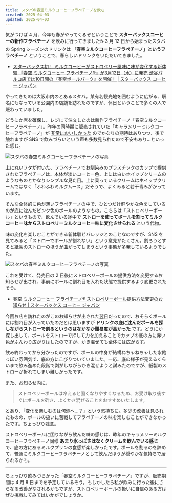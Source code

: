 ```yaml
---
title: スタバの春空ミルクコーヒーフラペチーノを飲む
created: 2025-04-03
updated: 2025-04-03
---
```


気がつけば 4 月、今年も春がやってくるぞということで **スターバックスコーヒーの新作フラペチーノ** を飲みに行ってきました☕️ 3 月 12 日から始まったスタバの Spring シーズンのドリンクは **「春空ミルクコーヒーフラペチーノ」というフラペチーノ** ということで、春らしいドリンクをいただいてきました。

- [スターバックス初！ ミルクコーヒーがストロベリー風味に味が変化する新体験 『春空 ミルクコーヒー フラペチーノ®』が3月12日（水）に発売 渋谷パルコ店では10日間の『春空ボールパーク』を開催！ | スターバックス コーヒー ジャパン](https://www.starbucks.co.jp/press_release/pr2025-5450.php)

やってきたのは大阪市内のとあるスタバ。某有名観光地を囲むように広がる、駅名にもなっている公園内の店舗を訪れたのですが、休日ということで多くの人で賑わっていました。

どうにか席を確保し、レジにて注文したのは新作フラペチーノ「春空ミルクコーヒーフラペチーノ」。昨年の同時期に販売されていた「キャラメリーミルクコーヒーフラペチーノ」が [非常においしかった](/blog/20240327/) のでかなりの期待はありつつ、後で触れますが SNS で飲みづらいという声も多数見られたので不安もあり…といった感じ。

![スタバの春空ミルクコーヒーフラペチーノの写真](c3139f2e-324c-4906-a8de-73221ae57200)

上に丸いフタが付いた、フラペチーノでお馴染みのプラスチックのカップで提供されたフラペチーノは、本体が淡いコーヒー色、上には白いホイップクリームのようなものとかなりシンプルな見た目。上に乗っているクリームはホイップクリームではなく「ふわふわミルクムース」だそうで、よくみると若干青みがかっています。

そんな全体的に色が薄いフラペチーノの中で、ひとつだけ鮮やかな色をしているのが底に沈んだピンク色のボールのようなもの。こちらは「ストロベリーボール」というもので、飲んでいる途中で **ストローを使ってボールを割ってミルクコーヒー味からストロベリーミルクコーヒー味に変化させられる** という代物。

味の変化を楽しむことができる新体験ビバレッジとのことなのですが、SNS を見てみると「ストローでボールが割れない」という意見がたくさん。割ろうとすると紙製のストローのほうが曲がってしまうという事態が多発しているようでした。

![スタバの春空ミルクコーヒーフラペチーノの写真](69a97858-5e8a-4636-a809-0b22d58de600)

これを受けて、発売日の 2 日後にストロベリーボールの提供方法を変更するお知らせが出され、事前にボールに割れ目を入れた状態で提供するよう変更されたそう。

- [春空 ミルクコーヒー フラペチーノ® ストロベリーボール提供方法変更のお知らせ | スターバックス コーヒー ジャパン](https://www.starbucks.co.jp/notice/20255472.php)

今回お店を訪れたのがこのお知らせが出された翌日だったので、おそらくボールには割れ目が入っていたのだとは思いますが **ドリンクの底に沈んだボールを探しながらストローで割るというのはなかなか難易度が高かった** です。どうにか探し出して、ボールをストローで押して力を加えることでカップの底の方に赤い色がふんわり広がりはしたのですが、かき混ぜても全体には広がらず。

飲み終わってから分かったのですが、ボールの中身が結構ねちゃねちゃした水飴っぽい雰囲気で、底の方にこびりついていました。一応、底の様子が見えるくらいまで飲み進めた段階で剥がしながらかき混ぜようと試みたのですが、紙製のストローが折れてしまい難しかったです。

また、お知らせ内に、

> ストロベリーボールは冷えると固くなりやすくなるため、お受け取り後すぐにボールを砕き、よくかき混ぜることをおすすめいたします。

とあり、「変化を楽しむのは何処へ…？」という気持ちに。多少の改善は見られたものの、ボールの扱いに苦戦してフラペチーノの味を楽しむことができなかったです。ちょっぴり残念。

ストロベリーボールに困りながら飲んだ味の感じは、昨年のキャラメリーミルクコーヒーフラペチーノ同様 **あまり氷っぽさはなくクリームを飲んでいる感じ** で、底の方にあるミルクプリンの食感が楽しかったです。ボールを割るのを諦めて、普通にミルクコーヒーフラペチーノとして飲んだほうが穏やかな気持ちで居られるかも。

---

ちょっぴり飲みづらかった「春空ミルクコーヒーフラペチーノ」ですが、販売期間は 4 月 8 日までを予定しているそう。もしかしたら私が飲みに行った後にさらなる改善がなされるかもですが、ストロベリーボールの扱いに自信のある方はぜひ挑戦してみてはいかがでしょうか。
